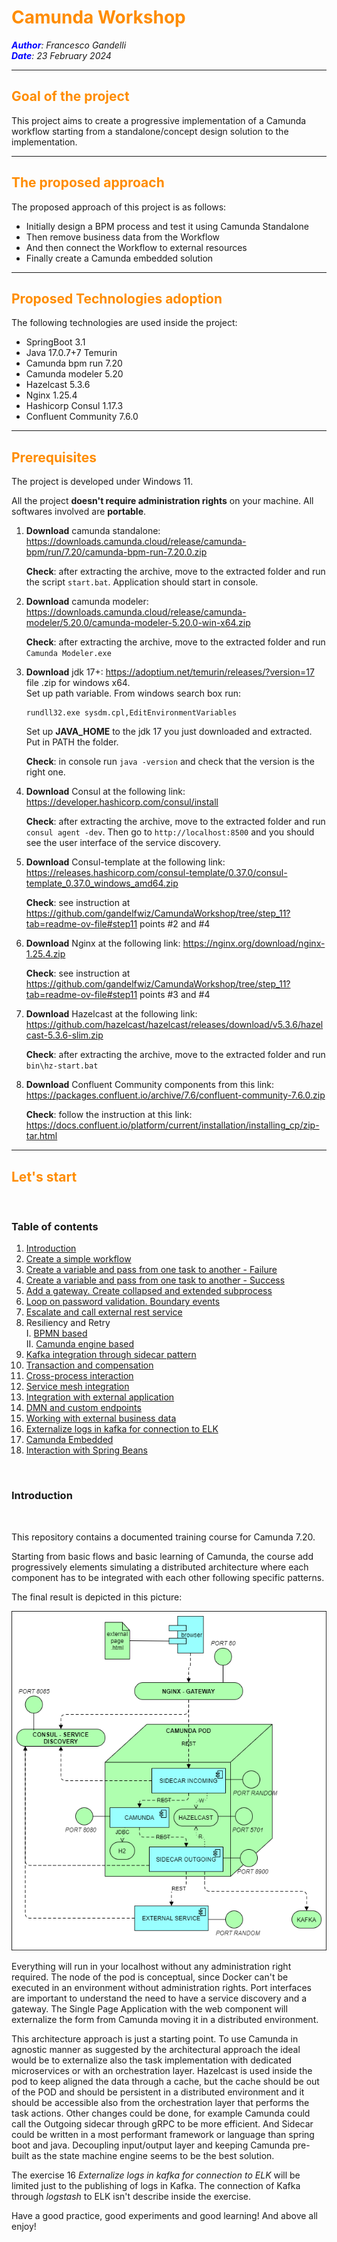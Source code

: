 # <span style="color:darkorange">Camunda Workshop</span> 

_<span style="color:blue">**Author**</span>: Francesco Gandelli \
<span style="color:blue">**Date**</span>: 23 February 2024_

---

## <span style="color:darkorange">Goal of the project</span>

This project aims to create a progressive implementation of a Camunda workflow
starting from a standalone/concept design solution to the implementation.

---
## <span style="color:darkorange">The proposed approach</span>

The proposed approach of this project is as follows:
- Initially design a BPM process and test it using Camunda Standalone
- Then remove business data from the Workflow
- And then connect the Workflow to external resources
- Finally create a Camunda embedded solution

---
## <span style="color:darkorange">Proposed Technologies adoption</span>

The following technologies are used inside the project:
- SpringBoot 3.1
- Java 17.0.7+7 Temurin
- Camunda bpm run 7.20
- Camunda modeler 5.20
- Hazelcast 5.3.6
- Nginx 1.25.4
- Hashicorp Consul 1.17.3
- Confluent Community 7.6.0

---
## <span style="color:darkorange">Prerequisites</span>

The project is developed under Windows 11.

All the project **doesn't require administration rights** on your machine. All softwares involved are **portable**.

1) **Download** camunda standalone: https://downloads.camunda.cloud/release/camunda-bpm/run/7.20/camunda-bpm-run-7.20.0.zip

    **Check**: after extracting the archive, move to the extracted folder and run the script `start.bat`. Application should start in console.

2) **Download** camunda modeler: https://downloads.camunda.cloud/release/camunda-modeler/5.20.0/camunda-modeler-5.20.0-win-x64.zip

    **Check**: after extracting the archive, move to the extracted folder and run `Camunda Modeler.exe`

3) **Download** jdk 17+: https://adoptium.net/temurin/releases/?version=17 file .zip for windows x64.\
    Set up path variable. From windows search box run: 

    ```dos
	rundll32.exe sysdm.cpl,EditEnvironmentVariables
    ```

    Set up **JAVA_HOME** to the jdk 17 you just downloaded and extracted. Put in PATH the folder.

    **Check**: in console run `java -version` and check that the version is the right one.

4) **Download** Consul at the following link: https://developer.hashicorp.com/consul/install

    **Check**: after extracting the archive, move to the extracted folder and run `consul agent -dev`. Then go to `http://localhost:8500` and you should see the user interface of the service discovery.

5) **Download** Consul-template at the following link:  https://releases.hashicorp.com/consul-template/0.37.0/consul-template_0.37.0_windows_amd64.zip

    **Check**: see instruction at https://github.com/gandelfwiz/CamundaWorkshop/tree/step_11?tab=readme-ov-file#step11 points #2 and #4

6) **Download** Nginx at the following link: https://nginx.org/download/nginx-1.25.4.zip

    **Check**: see instruction at https://github.com/gandelfwiz/CamundaWorkshop/tree/step_11?tab=readme-ov-file#step11 points #3 and #4

7) **Download** Hazelcast at the following link: https://github.com/hazelcast/hazelcast/releases/download/v5.3.6/hazelcast-5.3.6-slim.zip

    **Check**: after extracting the archive, move to the extracted folder and run `bin\hz-start.bat`

8) **Download** Confluent Community components from this link: https://packages.confluent.io/archive/7.6/confluent-community-7.6.0.zip

    **Check**: follow the instruction at this link: https://docs.confluent.io/platform/current/installation/installing_cp/zip-tar.html

---
## <span style="color:darkorange">Let's start</span>

&nbsp;

### Table of contents
1. [Introduction](#intro)
2. [Create a simple workflow](https://github.com/gandelfwiz/CamundaWorkshop/tree/step_01)
3. [Create a variable and pass from one task to another - Failure](https://github.com/gandelfwiz/CamundaWorkshop/tree/step_02_not_ok)
4. [Create a variable and pass from one task to another - Success](https://github.com/gandelfwiz/CamundaWorkshop/tree/step_02_ok)
5. [Add a gateway. Create collapsed and extended subprocess](https://github.com/gandelfwiz/CamundaWorkshop/tree/step_03)
6. [Loop on password validation. Boundary events](https://github.com/gandelfwiz/CamundaWorkshop/tree/step_04)
7. [Escalate and call external rest service](https://github.com/gandelfwiz/CamundaWorkshop/tree/step_05)
8. Resiliency and Retry\
	I. [BPMN based](https://github.com/gandelfwiz/CamundaWorkshop/tree/step_06a_retry_bpmn)\
	II. [Camunda engine based](https://github.com/gandelfwiz/CamundaWorkshop/tree/step_06b_retry_camunda)
9. [Kafka integration through sidecar pattern](https://github.com/gandelfwiz/CamundaWorkshop/tree/step_07)
10. [Transaction and compensation](https://github.com/gandelfwiz/CamundaWorkshop/tree/step_08)
11. [Cross-process interaction](https://github.com/gandelfwiz/CamundaWorkshop/tree/step_09)
12. [Service mesh integration](https://github.com/gandelfwiz/CamundaWorkshop/tree/step_10)
13. [Integration with external application](https://github.com/gandelfwiz/CamundaWorkshop/tree/step_11)
14. [DMN and custom endpoints](https://github.com/gandelfwiz/CamundaWorkshop/tree/step_12)
15. [Working with external business data](https://github.com/gandelfwiz/CamundaWorkshop/tree/step_13)
16. [Externalize logs in kafka for connection to ELK](https://github.com/gandelfwiz/CamundaWorkshop/tree/step_14)
17. [Camunda Embedded](https://github.com/gandelfwiz/CamundaWorkshop/tree/step_15)
18. [Interaction with Spring Beans](https://github.com/gandelfwiz/CamundaWorkshop/tree/step_16)

&nbsp;

<div id="intro" />

### Introduction

&nbsp;

This repository contains a documented training course for Camunda 7.20.

Starting from basic flows and basic learning of Camunda, the course add progressively elements simulating a distributed architecture where each component has to be integrated with each other following specific patterns.

The final result is depicted in this picture:

![Architecture](Overview.png)

Everything will run in your localhost without any administration right required. The node of the pod is conceptual, since Docker can't be executed in an environment without administration rights. Port interfaces are important to understand the need to have a service discovery and a gateway. The Single Page Application with the web component will externalize the form from Camunda moving it in a distributed environment.

This architecture approach is just a starting point. To use Camunda in agnostic manner as suggested by the architectural approach the ideal would be to externalize also the task implementation with dedicated microservices or with an orchestration layer. Hazelcast is used inside the pod to keep aligned the data through a cache, but the cache should be out of the POD and should be persistent in a distributed environment and it should be accessible also from the orchestration layer that performs the task actions. Other changes could be done, for example Camunda could call the Outgoing sidecar through gRPC to be more efficient. And Sidecar could be written in a most performant framework or language than spring boot and java. Decoupling input/output layer and keeping Camunda pre-built as the state machine engine seems to be the best solution.

The exercise 16 _Externalize logs in kafka for connection to ELK_ will be limited just to the publishing of logs in Kafka. The connection of Kafka through _logstash_ to ELK isn't describe inside the exercise.

Have a good practice, good experiments and good learning! And above all enjoy!
